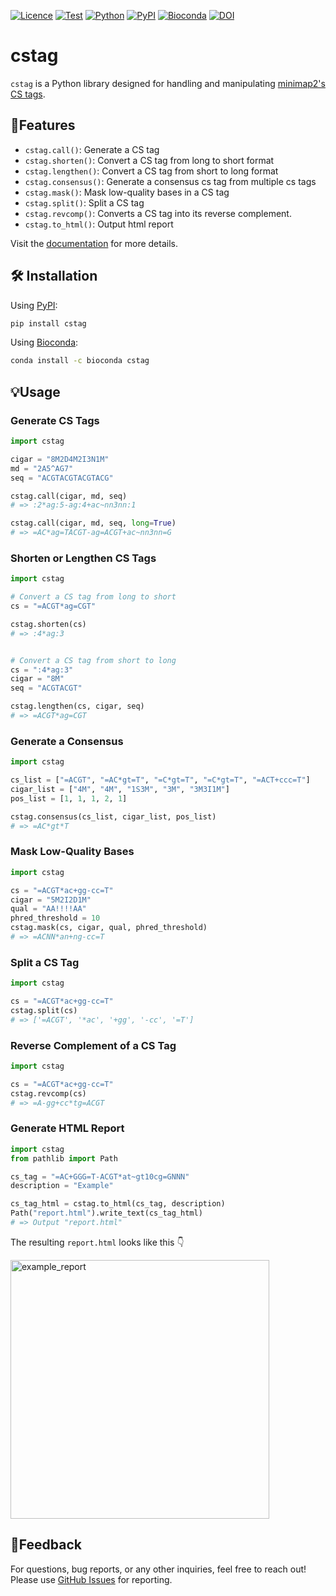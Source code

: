 [![Licence](https://img.shields.io/badge/License-MIT-9cf.svg?style=flat-square)](https://choosealicense.com/licenses/mit/)
[![Test](https://img.shields.io/github/actions/workflow/status/akikuno/cstag/pytest.yml?branch=main&label=Test&color=brightgreen&style=flat-square)](https://github.com/akikuno/cstag/actions)
[![Python](https://img.shields.io/pypi/pyversions/cstag.svg?label=Python&color=blue&style=flat-square)](https://pypi.org/project/cstag/)
[![PyPI](https://img.shields.io/pypi/v/cstag.svg?label=PyPI&color=orange&style=flat-square)](https://pypi.org/project/cstag/)
[![Bioconda](https://img.shields.io/conda/v/bioconda/cstag?label=Bioconda&color=orange&style=flat-square)](https://anaconda.org/bioconda/cstag)
[![DOI](https://zenodo.org/badge/468937655.svg)](https://zenodo.org/badge/latestdoi/468937655)

# cstag

`cstag` is a Python library designed for handling and manipulating [minimap2's CS tags](https://github.com/lh3/minimap2#cs).

## 🌟Features

- `cstag.call()`: Generate a CS tag
- `cstag.shorten()`: Convert a CS tag from long to short format
- `cstag.lengthen()`: Convert a CS tag from short to long format
- `cstag.consensus()`: Generate a consensus cs tag from multiple cs tags
- `cstag.mask()`: Mask low-quality bases in a CS tag
- `cstag.split()`: Split a CS tag
- `cstag.revcomp()`: Converts a CS tag into its reverse complement.
- `cstag.to_html()`: Output html report

Visit the [documentation](https://akikuno.github.io/cstag/cstag/) for more details.

## 🛠 Installation

Using [PyPI](https://pypi.org/project/cstag/):

```bash
pip install cstag
```

Using [Bioconda](https://anaconda.org/bioconda/cstag):

```bash
conda install -c bioconda cstag
```

## 💡Usage

### Generate CS Tags
```python
import cstag

cigar = "8M2D4M2I3N1M"
md = "2A5^AG7"
seq = "ACGTACGTACGTACG"

cstag.call(cigar, md, seq)
# => :2*ag:5-ag:4+ac~nn3nn:1

cstag.call(cigar, md, seq, long=True)
# => =AC*ag=TACGT-ag=ACGT+ac~nn3nn=G
```

### Shorten or Lengthen CS Tags

```python
import cstag

# Convert a CS tag from long to short
cs = "=ACGT*ag=CGT"

cstag.shorten(cs)
# => :4*ag:3


# Convert a CS tag from short to long
cs = ":4*ag:3"
cigar = "8M"
seq = "ACGTACGT"

cstag.lengthen(cs, cigar, seq)
# => =ACGT*ag=CGT
```

### Generate a Consensus

```python
import cstag

cs_list = ["=ACGT", "=AC*gt=T", "=C*gt=T", "=C*gt=T", "=ACT+ccc=T"]
cigar_list = ["4M", "4M", "1S3M", "3M", "3M3I1M"]
pos_list = [1, 1, 1, 2, 1]

cstag.consensus(cs_list, cigar_list, pos_list)
# => =AC*gt*T
```

### Mask Low-Quality Bases

```python
import cstag

cs = "=ACGT*ac+gg-cc=T"
cigar = "5M2I2D1M"
qual = "AA!!!!AA"
phred_threshold = 10
cstag.mask(cs, cigar, qual, phred_threshold)
# => =ACNN*an+ng-cc=T
```

### Split a CS Tag

```python
import cstag

cs = "=ACGT*ac+gg-cc=T"
cstag.split(cs)
# => ['=ACGT', '*ac', '+gg', '-cc', '=T']
```

### Reverse Complement of a CS Tag

```python
import cstag

cs = "=ACGT*ac+gg-cc=T"
cstag.revcomp(cs)
# => =A-gg+cc*tg=ACGT
```


### Generate HTML Report

```python
import cstag
from pathlib import Path

cs_tag = "=AC+GGG=T-ACGT*at~gt10cg=GNNN"
description = "Example"

cs_tag_html = cstag.to_html(cs_tag, description)
Path("report.html").write_text(cs_tag_html)
# => Output "report.html"
```
The resulting `report.html` looks like this :point_down:

<img width="414" alt="example_report" src="https://user-images.githubusercontent.com/15861316/158910398-67f480d2-8742-412a-b528-40e545c46513.png">

## 📣Feedback

For questions, bug reports, or any other inquiries, feel free to reach out!  
Please use [GitHub Issues](https://github.com/akikuno/cstag/issues) for reporting.
